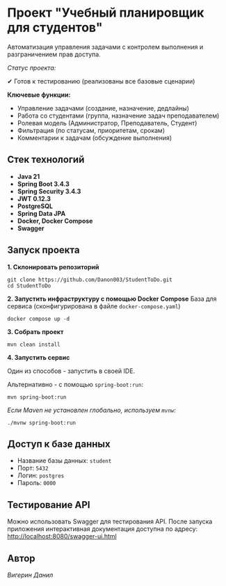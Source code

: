# Проект "Учебный планировщик для студентов"

Автоматизация управления задачами с контролем выполнения и разграничением прав доступа.

_Статус проекта:_

✔ Готов к тестированию (реализованы все базовые сценарии)


**Ключевые функции:**
- Управление задачами (создание, назначение, дедлайны)
- Работа со студентами (группа, назначение задач преподавателем)
- Ролевая модель (Администратор, Преподаватель, Студент)
- Фильтрация (по статусам, приоритетам, срокам)
- Комментарии к задачам (обсуждение выполнения)

## Стек технологий

- **Java 21**
- **Spring Boot 3.4.3**
- **Spring Security 3.4.3**
- **JWT 0.12.3**
- **PostgreSQL**
- **Spring Data JPA**
- **Docker, Docker Compose**
- **Swagger**

## Запуск проекта

**1. Склонировать репозиторий**
```
git clone https://github.com/Danon003/StudentToDo.git
cd StudentToDo
```
**2. Запустить инфраструктуру с помощью Docker Compose**
База для сервиса (сконфигурирована в файле `docker-compose.yaml`)
```
docker compose up -d
```
**3. Собрать проект**
```
mvn clean install
```
**4. Запустить сервис**

Один из способов - запустить в своей IDE.

Альтернативно - с помощью `spring-boot:run`:
```
mvn spring-boot:run
```

_Если Maven не установлен глобально, используем `mvnw`:_
```
./mvnw spring-boot:run
```

## Доступ к базе данных

- Название базы данных: `student`
- Порт: `5432`
- Логин: `postgres`
- Пароль: `0000`

## Тестирование API
Можно использовать Swagger для тестирования API.
После запуска приложения интерактивная документация доступна по адресу:
[http://localhost:8080/swagger-ui.html](http://localhost:8080/swagger-ui.html)

## Автор

_Вигерин Данил_
